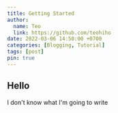 ```yaml
---
title: Getting Started
author:
  name: Teo
  link: https://github.com/teohiho
date: 2022-03-06 14:50:00 +0700
categories: [Blogging, Tutorial]
tags: [post]
pin: true
---
```


## Hello
I don't know what I'm going to write
